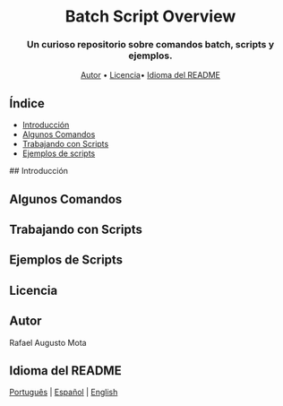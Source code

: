 <h1 align="center">Batch Script Overview</h1>

<h3 align="center">Un curioso repositorio sobre comandos batch, scripts y ejemplos.</h3>

<p align="center" >
<a href="#autor">Autor</a> •
<a href="#licencia">Licencia</a>•
<a href="#idioma-del-readme">Idioma del README</a></p>

## Índice
<ul>
<li><a href="introduction">Introducción</a></li>
<li><a href="commands">Algunos Comandos</a></li>
<li><a href="scripts">Trabajando con Scripts</a></li>
<li><a href="scripts-examples">Ejemplos de scripts</a></li>
</ul>
## Introducción


## Algunos Comandos


## Trabajando con Scripts


## Ejemplos de Scripts


## Licencia


## Autor

Rafael Augusto Mota

## Idioma del README

[Português](./README-pt-br.md) | [Español](README-es.md) | [English](README.md) 

